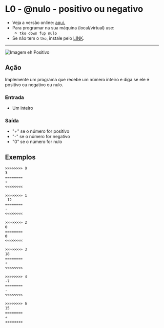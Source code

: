 # L0 - @nulo - positivo ou negativo

- Veja a versão online: [aqui.](https://github.com/qxcodefup/arcade/blob/master/base/nulo/Readme.md)
- Para programar na sua máquina (local/virtual) use:
  - `tko down fup nulo`
- Se não tem o `tko`, instale pelo [LINK](https://github.com/senapk/tko#tko).

---

![Imagem eh Positivo](https://raw.githubusercontent.com/qxcodefup/arcade/master/base/nulo/cover.jpg)

## Ação

Implemente um programa que recebe um número inteiro e diga se ele é positivo ou
negativo ou nulo.

### Entrada

- Um inteiro

### Saída

- "+" se o número for positivo
- "-" se o número for negativo
- "0" se o número for nulo

## Exemplos

```txt
>>>>>>>> 0
3
========
+
<<<<<<<<

>>>>>>>> 1
-12
========
-
<<<<<<<<

>>>>>>>> 2
0
========
0
<<<<<<<<

>>>>>>>> 3
18
========
+
<<<<<<<<

>>>>>>>> 4
-7
========
-
<<<<<<<<

>>>>>>>> 6
15
========
+
<<<<<<<<
```
